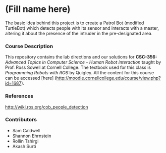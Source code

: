 # (Fill name here)
The basic idea behind this project is to create a Patrol Bot (modified TurtleBot) which detects people with its sensor and interacts with a master, altering it about the presence of the intruder in the pre-designated area.

### Course Description
This repository contains the lab directions and our solutions for **CSC-356:** *Advanced Topics in Computer Science - Human Robot Interaction* taught by Prof. Ross Sowell at Cornell College. The textbook used for this class is *Programming Robots with ROS* by Quigley. All the content for this course can be accessed [here] (http://moodle.cornellcollege.edu/course/view.php?id=1687).

### References
http://wiki.ros.org/cob_people_detection

### Contributors
+ Sam Caldwell
+ Shannon Ehrnstein
+ Rollin Tshirgi
+ Akash Surti

